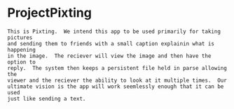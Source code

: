 # ProjectPixting

    This is Pixting.  We intend this app to be used primarily for taking pictures
    and sending them to friends with a small caption explainin what is happening 
    in the image.  The reciever will view the image and then have the option to 
    reply.  The system then keeps a persistent file held in parse allowing the 
    viewer and the reciever the ability to look at it multiple times.  Our 
    ultimate vision is the app will work seemlessly enough that it can be used 
    just like sending a text.   
